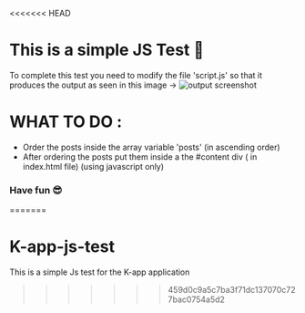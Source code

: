 <<<<<<< HEAD
# This is a simple JS Test :slightly_smiling_face:

To complete this test you need to modify the file 'script.js' so that it produces the output as seen in this image -> 
![output screenshot](../main/output.png)


# WHAT TO DO : 
* Order the posts inside the array variable 'posts' (in ascending order)
* After ordering the posts put them inside a the #content div ( in index.html file) (using javascript only)

### Have fun :sunglasses:
=======
# K-app-js-test
This is a simple Js test for the K-app application
>>>>>>> 459d0c9a5c7ba3f71dc137070c727bac0754a5d2
